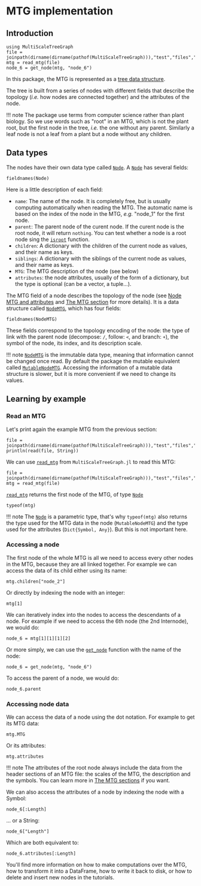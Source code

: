 # MTG implementation

## Introduction

```@setup usepkg
using MultiScaleTreeGraph
file = joinpath(dirname(dirname(pathof(MultiScaleTreeGraph))),"test","files","simple_plant.mtg")
mtg = read_mtg(file)
node_6 = get_node(mtg, "node_6")
```

In this package, the MTG is represented as a [tree data structure](https://en.wikipedia.org/wiki/Tree_%28data_structure%29).

The tree is built from a series of nodes with different fields that describe the topology (*i.e.* how nodes are connected together) and the attributes of the node.

!!! note
    The package use terms from computer science rather than plant biology. So we use words such as "root" in an MTG, which is not the plant root, but the first node in the tree, *i.e.* the one without any parent. Similarly a leaf node is not a leaf from a plant but a node without any children.

## Data types

The nodes have their own data type called [`Node`](@ref). A [`Node`](@ref) has several fields:

```@example usepkg
fieldnames(Node)
```

Here is a little description of each field:

- `name`: The name of the node. It is completely free, but is usually computing automatically when reading the MTG. The automatic name is based on the index of the node in the MTG, *e.g.* "node_1" for the first node.
- `parent`: The parent node of the curent node. If the curent node is the root node, it will return `nothing`. You can test whether a node is a root node sing the [`isroot`](@ref) function.
- `children`: A dictionary with the children of the current node as values, and their name as keys.
- `siblings`: A dictionary with the siblings of the current node as values, and their name as keys.
- `MTG`: The MTG description of the node (see below)
- `attributes`: the node attributes, usually of the form of a dictionary, but the type is optional (can be a vector, a tuple...).


The MTG field of a node describes the topology of the node (see [Node MTG and attributes](@ref) and [The MTG section](@ref) for more details). It is a data structure called [`NodeMTG`](@ref), which has four fields:

```@example usepkg
fieldnames(NodeMTG)
```

These fields correspond to the topology encoding of the node: the type of link with the parent node (decompose: `/`, follow: `<`, and branch: `+`), the symbol of the node, its index, and its description scale.

!!! note
    [`NodeMTG`](@ref) is the immutable data type, meaning that information cannot be changed once read. By default the package the mutable equivalent called [`MutableNodeMTG`](@ref). Accessing the information of a mutable data structure is slower, but it is more convenient if we need to change its values.

## Learning by example

### Read an MTG

Let's print again the example MTG from the previous section:

```@example usepkg
file = joinpath(dirname(dirname(pathof(MultiScaleTreeGraph))),"test","files","simple_plant.mtg")
println(read(file, String))
```

We can use [`read_mtg`](@ref) from `MultiScaleTreeGraph.jl` to read this MTG:

```@example usepkg
file = joinpath(dirname(dirname(pathof(MultiScaleTreeGraph))),"test","files","simple_plant.mtg")
mtg = read_mtg(file)
```

[`read_mtg`](@ref) returns the first node of the MTG, of type [`Node`](@ref)

```@example usepkg
typeof(mtg)
```

!!! note
    The [`Node`](@ref) is a parametric type, that's why `typeof(mtg)` also returns the type used for the MTG data in the node (`MutableNodeMTG`) and the type used for the attributes (`Dict{Symbol, Any}`). But this is not important here.

### Accessing a node

The first node of the whole MTG is all we need to access every other nodes in the MTG, because they are all linked together. For example we can access the data of its child either using its name:

```@example usepkg
mtg.children["node_2"]
```

Or directly by indexing the node with an integer:

```@example usepkg
mtg[1]
```

We can iteratively index into the nodes to access the descendants of a node. For example if we need to access the 6th node (the 2nd Internode), we would do:

```@example usepkg
node_6 = mtg[1][1][1][2]
```

Or more simply, we can use the [`get_node`](@ref) function with the name of the node:

```@example usepkg
node_6 = get_node(mtg, "node_6")
```

To access the parent of a node, we would do:

```@example usepkg
node_6.parent
```

### Accessing node data

We can access the data of a node using the dot notation. For example to get its MTG data:

```@example usepkg
mtg.MTG
```

Or its attributes:

```@example usepkg
mtg.attributes
```

!!! note
    The attributes of the root node always include the data from the header sections of an MTG file: the scales of the MTG, the description and the symbols. You can learn more in [The MTG sections](@ref) if you want.

We can also access the attributes of a node by indexing the node with a Symbol:

```@example usepkg
node_6[:Length]
```

... or a String:

```@example usepkg
node_6["Length"]
```

Which are both equivalent to:

```@example usepkg
node_6.attributes[:Length]
```

You'll find more information on how to make computations over the MTG, how to transform it into a DataFrame, how to write it back to disk, or how to delete and insert new nodes in the tutorials.
